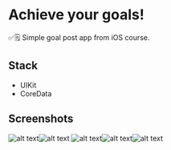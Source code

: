 # Achieve your goals!
✅🗒 Simple goal post app from iOS course.

## Stack
* UIKit
* CoreData

## Screenshots
![alt text](Screenshots/image1.png "Goals list")![alt text](Screenshots/image2.png "Editing goal")
![alt text](Screenshots/image3.png "Adding new goal")![alt text](Screenshots/image4.png "Setting up completion points")![alt text](Screenshots/2.png "Undo button")
